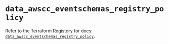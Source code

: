 # `data_awscc_eventschemas_registry_policy`

Refer to the Terraform Registory for docs: [`data_awscc_eventschemas_registry_policy`](https://registry.terraform.io/providers/hashicorp/awscc/0.70.0/docs/data-sources/eventschemas_registry_policy).
